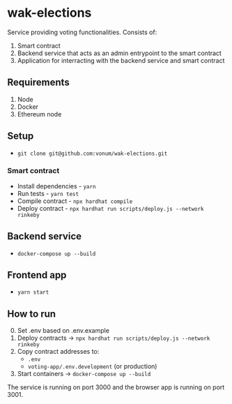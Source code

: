 # wak-elections
Service providing voting functionalities.
Consists of:
1. Smart contract
2. Backend service that acts as an admin entrypoint to the smart contract
3. Application for interracting with the backend service and smart contract

## Requirements
1. Node
2. Docker
3. Ethereum node

## Setup
* `git clone git@github.com:vonum/wak-elections.git`

### Smart contract
* Install dependencies - `yarn`
* Run tests - `yarn test`
* Compile contract - `npx hardhat compile`
* Deploy contract - `npx hardhat run scripts/deploy.js --network rinkeby`

## Backend service
* `docker-compose up --build`

## Frontend app
* `yarn start`

## How to run
0. Set .env based on .env.example
1. Deploy contracts -> `npx hardhat run scripts/deploy.js --network rinkeby`
2. Copy contract addresses to:
    * `.env`
    * `voting-app/.env.development` (or production)
3. Start containers -> `docker-compose up --build`

The service is running on port 3000 and the browser app is running on port 3001.
